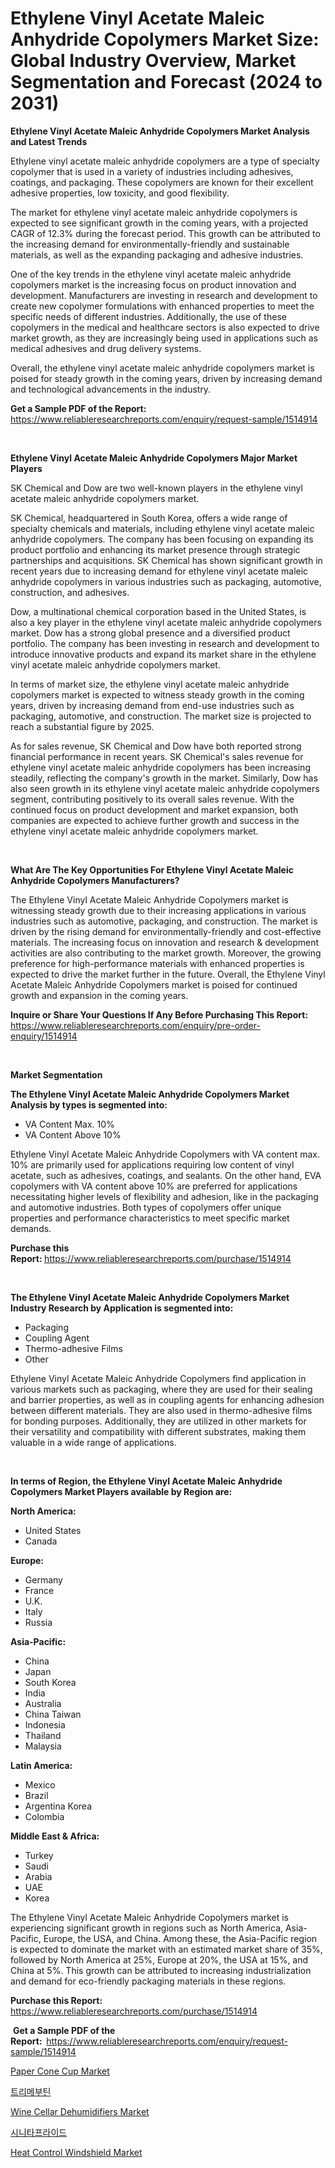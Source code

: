 <p><h1>Ethylene Vinyl Acetate Maleic Anhydride Copolymers Market Size: Global Industry Overview, Market Segmentation and Forecast (2024 to 2031)</h1></p><p><strong>Ethylene Vinyl Acetate Maleic Anhydride Copolymers Market Analysis and Latest Trends</strong></p>
<p><p>Ethylene vinyl acetate maleic anhydride copolymers are a type of specialty copolymer that is used in a variety of industries including adhesives, coatings, and packaging. These copolymers are known for their excellent adhesive properties, low toxicity, and good flexibility.</p><p>The market for ethylene vinyl acetate maleic anhydride copolymers is expected to see significant growth in the coming years, with a projected CAGR of 12.3% during the forecast period. This growth can be attributed to the increasing demand for environmentally-friendly and sustainable materials, as well as the expanding packaging and adhesive industries.</p><p>One of the key trends in the ethylene vinyl acetate maleic anhydride copolymers market is the increasing focus on product innovation and development. Manufacturers are investing in research and development to create new copolymer formulations with enhanced properties to meet the specific needs of different industries. Additionally, the use of these copolymers in the medical and healthcare sectors is also expected to drive market growth, as they are increasingly being used in applications such as medical adhesives and drug delivery systems.</p><p>Overall, the ethylene vinyl acetate maleic anhydride copolymers market is poised for steady growth in the coming years, driven by increasing demand and technological advancements in the industry.</p></p>
<p><strong>Get a Sample PDF of the Report:&nbsp;</strong> <a href="https://www.reliableresearchreports.com/enquiry/request-sample/1514914">https://www.reliableresearchreports.com/enquiry/request-sample/1514914</a></p>
<p>&nbsp;</p>
<p><strong>Ethylene Vinyl Acetate Maleic Anhydride Copolymers Major Market Players</strong></p>
<p><p>SK Chemical and Dow are two well-known players in the ethylene vinyl acetate maleic anhydride copolymers market. </p><p>SK Chemical, headquartered in South Korea, offers a wide range of specialty chemicals and materials, including ethylene vinyl acetate maleic anhydride copolymers. The company has been focusing on expanding its product portfolio and enhancing its market presence through strategic partnerships and acquisitions. SK Chemical has shown significant growth in recent years due to increasing demand for ethylene vinyl acetate maleic anhydride copolymers in various industries such as packaging, automotive, construction, and adhesives.</p><p>Dow, a multinational chemical corporation based in the United States, is also a key player in the ethylene vinyl acetate maleic anhydride copolymers market. Dow has a strong global presence and a diversified product portfolio. The company has been investing in research and development to introduce innovative products and expand its market share in the ethylene vinyl acetate maleic anhydride copolymers market.</p><p>In terms of market size, the ethylene vinyl acetate maleic anhydride copolymers market is expected to witness steady growth in the coming years, driven by increasing demand from end-use industries such as packaging, automotive, and construction. The market size is projected to reach a substantial figure by 2025.</p><p>As for sales revenue, SK Chemical and Dow have both reported strong financial performance in recent years. SK Chemical's sales revenue for ethylene vinyl acetate maleic anhydride copolymers has been increasing steadily, reflecting the company's growth in the market. Similarly, Dow has also seen growth in its ethylene vinyl acetate maleic anhydride copolymers segment, contributing positively to its overall sales revenue. With the continued focus on product development and market expansion, both companies are expected to achieve further growth and success in the ethylene vinyl acetate maleic anhydride copolymers market.</p></p>
<p>&nbsp;</p>
<p><strong>What Are The Key Opportunities For Ethylene Vinyl Acetate Maleic Anhydride Copolymers Manufacturers?</strong></p>
<p><p>The Ethylene Vinyl Acetate Maleic Anhydride Copolymers market is witnessing steady growth due to their increasing applications in various industries such as automotive, packaging, and construction. The market is driven by the rising demand for environmentally-friendly and cost-effective materials. The increasing focus on innovation and research & development activities are also contributing to the market growth. Moreover, the growing preference for high-performance materials with enhanced properties is expected to drive the market further in the future. Overall, the Ethylene Vinyl Acetate Maleic Anhydride Copolymers market is poised for continued growth and expansion in the coming years.</p></p>
<p><strong>Inquire or Share Your Questions If Any Before Purchasing This Report:</strong> <a href="https://www.reliableresearchreports.com/enquiry/pre-order-enquiry/1514914">https://www.reliableresearchreports.com/enquiry/pre-order-enquiry/1514914</a></p>
<p>&nbsp;</p>
<p><strong>Market Segmentation</strong></p>
<p><strong>The Ethylene Vinyl Acetate Maleic Anhydride Copolymers Market Analysis by types is segmented into:</strong></p>
<p><ul><li>VA Content Max. 10%</li><li>VA Content Above 10%</li></ul></p>
<p><p>Ethylene Vinyl Acetate Maleic Anhydride Copolymers with VA content max. 10% are primarily used for applications requiring low content of vinyl acetate, such as adhesives, coatings, and sealants. On the other hand, EVA copolymers with VA content above 10% are preferred for applications necessitating higher levels of flexibility and adhesion, like in the packaging and automotive industries. Both types of copolymers offer unique properties and performance characteristics to meet specific market demands.</p></p>
<p><strong>Purchase this Report:&nbsp;</strong><a href="https://www.reliableresearchreports.com/purchase/1514914">https://www.reliableresearchreports.com/purchase/1514914</a></p>
<p>&nbsp;</p>
<p><strong>The Ethylene Vinyl Acetate Maleic Anhydride Copolymers Market Industry Research by Application is segmented into:</strong></p>
<p><ul><li>Packaging</li><li>Coupling Agent</li><li>Thermo-adhesive Films</li><li>Other</li></ul></p>
<p><p>Ethylene Vinyl Acetate Maleic Anhydride Copolymers find application in various markets such as packaging, where they are used for their sealing and barrier properties, as well as in coupling agents for enhancing adhesion between different materials. They are also used in thermo-adhesive films for bonding purposes. Additionally, they are utilized in other markets for their versatility and compatibility with different substrates, making them valuable in a wide range of applications.</p></p>
<p>&nbsp;</p>
<p><strong>In terms of Region, the Ethylene Vinyl Acetate Maleic Anhydride Copolymers Market Players available by Region are:</strong></p>
<p>
    <p> <strong> North America: </strong>
        <ul>
            <li>United States</li>
            <li>Canada</li>
        </ul>
        </p> 
    <p> <strong> Europe: </strong>
        <ul>
            <li>Germany</li>
            <li>France</li>
            <li>U.K.</li>
            <li>Italy</li>
            <li>Russia</li>
        </ul>
        </p> 
    <p> <strong> Asia-Pacific: </strong>
        <ul>
            <li>China</li>
            <li>Japan</li>
            <li>South Korea</li>
            <li>India</li>
            <li>Australia</li>
            <li>China Taiwan</li>
            <li>Indonesia</li>
            <li>Thailand</li>
            <li>Malaysia</li>
        </ul>
        </p> 
    <p> <strong> Latin America: </strong>
        <ul>
            <li>Mexico</li>
            <li>Brazil</li>
            <li>Argentina Korea</li>
            <li>Colombia</li>
        </ul>
        </p> 
    <p> <strong> Middle East & Africa: </strong>
        <ul>
            <li>Turkey</li>
            <li>Saudi</li>
            <li>Arabia</li>
            <li>UAE</li>
            <li>Korea</li>
        </ul>
    </p>
    </p>
<p><p>The Ethylene Vinyl Acetate Maleic Anhydride Copolymers market is experiencing significant growth in regions such as North America, Asia-Pacific, Europe, the USA, and China. Among these, the Asia-Pacific region is expected to dominate the market with an estimated market share of 35%, followed by North America at 25%, Europe at 20%, the USA at 15%, and China at 5%. This growth can be attributed to increasing industrialization and demand for eco-friendly packaging materials in these regions.</p></p>
<p><strong>Purchase this Report: </strong><a href="https://www.reliableresearchreports.com/purchase/1514914">https://www.reliableresearchreports.com/purchase/1514914</a></p>
<p>&nbsp;<strong>Get a Sample PDF of the Report:&nbsp;&nbsp;</strong><a href="https://www.reliableresearchreports.com/enquiry/request-sample/1514914">https://www.reliableresearchreports.com/enquiry/request-sample/1514914</a></p>
<p><strong></strong></p>
<p><p><a href="https://view.publitas.com/reportprime-1/paper-cone-cup-market-size-market-share-and-global-market-analysis-report-2024-2031/">Paper Cone Cup Market</a></p><p><a href="https://medium.com/@hemantdesphyueqnd3dfnln68/%ED%8A%B8%EB%A6%AC%EB%A9%94%EB%B6%80%ED%8B%B4-%EC%8B%9C%EC%9E%A5-%EC%8B%9C%EC%9E%A5-cagr-%EC%8B%9C%EC%9E%A5-%EB%8F%99%ED%96%A5-%EB%B0%8F-%EC%84%B1%EC%9E%A5-%EC%A0%84%EB%9E%B5%EC%97%90-%EB%8C%80%ED%95%9C-%ED%86%B5%EC%B0%B0%EB%A0%A5-4c848f16c725">트리메부틴</a></p><p><a href="https://issuu.com/reportprime-2/docs/wine-cellar-dehumidifiers-market-size-2030.pptx">Wine Cellar Dehumidifiers Market</a></p><p><a href="https://medium.com/@hemantdesphyueqnd3dfnln68/%EC%8B%9C%EB%8B%88%ED%83%80%ED%94%84%EB%9D%BC%EC%9D%B4%EB%93%9C-%EC%8B%9C%EC%9E%A5-%EC%A0%84%EB%A7%9D-%EC%82%B0%EC%97%85-%EA%B0%9C%EC%9A%94-%EB%B0%8F-%EC%98%88%EC%B8%A1-2024%EB%85%84%EB%B6%80%ED%84%B0-2031%EB%85%84%EA%B9%8C%EC%A7%80-71b95fbe7efb">시니타프라이드</a></p><p><a href="https://thundering-castanet-c65.notion.site/Heat-Control-Windshield-Market-with-the-goal-of-estimating-the-market-size-and-future-growth-potenti-014e986aefe04972aa6c497148c79e8f">Heat Control Windshield Market</a></p></p>